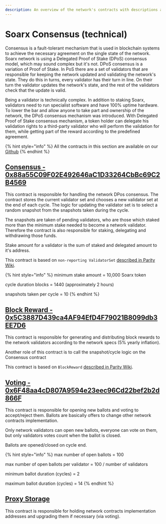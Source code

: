 ```yaml
---
description: An overview of the network's contracts with descriptions and links
---
```


# Soarx Consensus \(technical\)

Consensus is a fault-tolerant mechanism that is used in blockchain systems to achieve the necessary agreement on the single state of the network. Soarx network is using a Delegated Proof of Stake \(DPoS\) consensus model, which may sound complex but it's not. DPoS consensus is a variation of Proof of Stake. In PoS there are a set of validators that are responsible for keeping the network updated and validating the network's state. They do this in turns, every validator has their turn in line. On their turn the validator updates the network's state, and the rest of the validators check that the update is valid.

Being a validator is technically complex. In addition to staking Soarx, validators need to run specialist software and have 100% uptime hardware. To lower the bar and allow anyone to take part and ownership of the network, the DPoS consensus mechanism was introduced. With Delegated Proof of Stake consensus mechanism, a token holder can delegate his validation rights to a third-party validator who will perform the validation for them, while getting part of the reward according to the predefined agreement.

{% hint style="info" %}
All the contracts in this section are available on our [Github](https://github.com/fuseio/fuse-network/tree/master/contracts)
{% endhint %}

## [Consensus - 0x88a55C09F02E492646aC1D33264CbBc69C2B4569](https://soarxscan.org/address/0x88a55C09F02E492646aC1D33264CbBc69C2B4569)

This contract is responsible for handling the network DPos consensus. The contract stores the current validator set and chooses a new validator set at the end of each cycle. The logic for updating the validator set is to select a random snapshot from the snapshots taken during the cycle.

The snapshots are taken of pending validators, who are those which staked more than the minimum stake needed to become a network validator. Therefore the contract is also responsible for staking, delegating and withdrawing those funds.

Stake amount for a validator is the sum of staked and delegated amount to it's address.

This contract is based on `non-reporting ValidatorSet` [described in Parity Wiki](https://wiki.parity.io/Validator-Set.html#non-reporting-contract).

{% hint style="info" %}
minimum stake amount = 10,000 Soarx token

cycle duration blocks = 1440 \(approximately 2 hours\)

snapshots taken per cycle = 10
{% endhint %}

## [Block Reward - 0x5C3887D439ca4AF94EfD4F79021B8099db3EE7D6](https://soarxscan.org/address/0x5C3887D439ca4AF94EfD4F79021B8099db3EE7D6)

This contract is responsible for generating and distributing block rewards to the network validators according to the network specs \(5% yearly inflation\).

Another role of this contract is to call the snapshot/cycle logic on the Consensus contract

This contract is based on `BlockReward` [described in Parity Wiki](https://wiki.parity.io/Block-Reward-Contract).

## [Voting - 0x6F48aa4cD807A9594e23eec96Cd22bef2b2d866F](https://soarxscan.org/address/0x6F48aa4cD807A9594e23eec96Cd22bef2b2d866F)

This contract is responsible for opening new ballots and voting to accept/reject them. Ballots are basically offers to change other network contracts implementation.

Only network validators can open new ballots, everyone can vote on them, but only validators votes count when the ballot is closed.

Ballots are opened/closed on cycle end.

{% hint style="info" %}
max number of open ballots = 100

max number of open ballots per validator = 100 / number of validators

minimum ballot duration \(cycles\) = 2

maximum ballot duration \(cycles\) = 14
{% endhint %}

## [Proxy Storage](https://soarxscan.org/address/0x258aAF236D185119e363b941d232F76bDbe9B61D)

This contract is responsible for holding network contracts implementation addresses and upgrading them if necessary \(via voting\).

